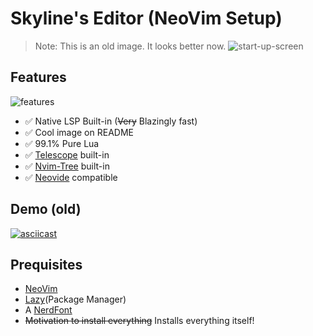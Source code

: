 # Skyline's Editor (NeoVim Setup)

> Note: This is an old image. It looks better now.
![start-up-screen](https://github.com/skyline69/skylines-editor/assets/67526259/cac48334-002e-4634-ac9c-5e77a0eeb620)

## Features
![features](https://github.com/skyline69/skylines-editor/assets/67526259/0e01f9c7-7b53-4326-8d28-3723818629ed)
- ✅ Native LSP Built-in (<s>Very</s> Blazingly fast)
- ✅ Cool image on README
- ✅ 99.1% Pure Lua
- ✅ [Telescope](https://github.com/nvim-telescope/telescope.nvim) built-in
- ✅ [Nvim-Tree](https://github.com/nvim-tree/nvim-tree.lua) built-in
- ✅ [Neovide](https://neovide.dev/) compatible

## Demo (old)
[![asciicast](https://asciinema.org/a/636243.svg)](https://asciinema.org/a/636243)

## Prequisites
- [NeoVim](https://neovim.io/)
- [Lazy](https://github.com/folke/lazy.nvim)(Package Manager)
- A [NerdFont](https://www.nerdfonts.com/)
- <s>Motivation to install everything</s> Installs everything itself!
